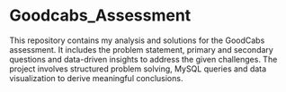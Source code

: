 # Goodcabs_Assessment
This repository contains my analysis and solutions for the GoodCabs assessment. It includes the problem statement, primary and secondary questions and data-driven insights to address the given challenges. The project involves structured problem solving, MySQL queries and data visualization to derive meaningful conclusions. 

